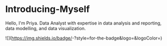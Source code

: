 # Introducing-Myself

Hello, I'm Priya. Data Analyst with expertise in data analysis and reporting, data modelling, and data visualization.

![<Badge Name>](https://img.shields.io/badge/<Badge Text>-<Background Color>?style=for-the-badge&logo=<Icon Name>&logoColor=<Logo Color>)
